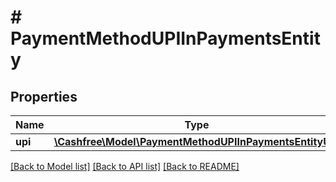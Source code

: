 # # PaymentMethodUPIInPaymentsEntity

## Properties

Name | Type | Description | Notes
------------ | ------------- | ------------- | -------------
**upi** | [**\Cashfree\Model\PaymentMethodUPIInPaymentsEntityUpi**](PaymentMethodUPIInPaymentsEntityUpi.md) |  | [optional]

[[Back to Model list]](../../README.md#models) [[Back to API list]](../../README.md#endpoints) [[Back to README]](../../README.md)
